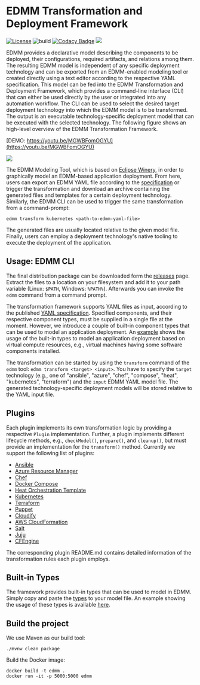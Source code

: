 # EDMM Transformation and Deployment Framework

[![License](https://img.shields.io/badge/License-Apache%202.0-blue.svg)](https://opensource.org/licenses/Apache-2.0)
![build](https://github.com/UST-EDMM/edmm/workflows/build/badge.svg)
[![Codacy Badge](https://api.codacy.com/project/badge/Grade/d46d2287b3084689be0247e1aed91bc9)](https://www.codacy.com/manual/miwurster/edmm?utm_source=github.com&amp;utm_medium=referral&amp;utm_content=UST-EDMM/edmm&amp;utm_campaign=Badge_Grade)
[![](https://jitpack.io/v/UST-EDMM/edmm.svg)](https://jitpack.io/#UST-EDMM/edmm)

EDMM provides a declarative model describing the components to be deployed, their configurations, required artifacts, and relations among them.
The resulting EDMM model is independent of any specific deployment technology and can be exported from an EDMM-enabled modeling tool or created directly using a text editor according to the respective YAML specification.
This model can be fed into the EDMM Transformation and Deployment Framework, which provides a command-line interface (CLI) that can either be used directly by the user or integrated into any automation workflow.
The CLI can be used to select the desired target deployment technology into which the EDMM model is to be transformed.
The output is an executable technology-specific deployment model that can be executed with the selected technology.
The following figure shows an high-level overview of the EDMM Transformation Framework.

[DEMO: https://youtu.be/MGWBFomOGYU](https://youtu.be/MGWBFomOGYU)

![](docs/overview.png)


The EDMM Modeling Tool, which is based on [Eclipse Winery](https://github.com/eclipse/winery), in order to graphically model an EDMM-based application deployment.
From here, users can export an EDMM YAML file according to the [specification](https://github.com/UST-EDMM/spec-yaml) or trigger the transformation and download an archive containing the generated files and templates for a certain deployment technology. 
Similarly, the EDMM CLI can be used to trigger the same transformation from a command-prompt:

```shell
edmm transform kubernetes <path-to-edmm-yaml-file>
```

The generated files are usually located relative to the given model file.
Finally, users can employ a deployment technology's native tooling to execute the deployment of the application.



## Usage: EDMM CLI

The final distribution package can be downloaded form the [releases](https://github.com/UST-EDMM/edmm/releases) page.
Extract the files to a location on your filesystem and add it to your path variable (Linux: `$PATH`, Windows: `%PATH%`).
Afterwards you can invoke the `edmm` command from a command prompt.

The transformation framework supports YAML files as input, according to the published [YAML specification](https://github.com/UST-EDMM/spec-yaml).
Specified components, and their respective component types, must be supplied in a single file at the moment.
However, we introduce a couple of built-in component types that can be used to model an application deployment.
An [example](edmm-core/src/test/resources/templates/scenario_iaas.yml) shows the usage of the built-in types to model an application deployment based on virtual compute resources, e.g., virtual machines having some software components installed.

The transformation can be started by using the `transform` command of the `edmm` tool: `edmm transform <target> <input>`.
You have to specify the `target` technology (e.g., one of "ansible", "azure", "chef", "compose", "heat", "kubernetes", "terraform") and the `input` EDMM YAML model file.
The generated technology-specific deployment models will be stored relative to the YAML input file.



## Plugins

Each plugin implements its own transformation logic by providing a respective `Plugin` implementation.
Further, a plugin implements different lifecycle methods, e.g., `checkModel()`, `prepare()`, and `cleanup()`, but must provide an implementation for the `transform()` method.
Currently we support the following list of plugins:

* [Ansible](edmm-core/src/main/java/io/github/edmm/plugins/ansible)
* [Azure Resource Manager](edmm-core/src/main/java/io/github/edmm/plugins/azure)
* [Chef](edmm-core/src/main/java/io/github/edmm/plugins/chef)
* [Docker Compose](edmm-core/src/main/java/io/github/edmm/plugins/compose)
* [Heat Orchestration Template](edmm-core/src/main/java/io/github/edmm/plugins/heat)
* [Kubernetes](edmm-core/src/main/java/io/github/edmm/plugins/kubernetes)
* [Terraform](edmm-core/src/main/java/io/github/edmm/plugins/terraform)
* [Puppet](edmm-core/src/main/java/io/github/edmm/plugins/puppet)
* [Cloudify](edmm-core/src/main/java/io/github/edmm/plugins/cloudify)
* [AWS CloudFormation](edmm-core/src/main/java/io/github/edmm/plugins/cfn)
* [Salt](edmm-core/src/main/java/io/github/edmm/plugins/salt)
* [Juju](edmm-core/src/main/java/io/github/edmm/plugins/juju)
* [CFEngine](edmm-core/src/main/java/io/github/edmm/plugins/cfengine)

The corresponding plugin README.md contains detailed information of the transformation rules each plugin employs.



## Built-in Types

The framework provides built-in types that can be used to model in EDMM.
Simply copy and paste the [types](docs/types.yml) to your model file.
An example showing the usage of these types is available [here](edmm-core/src/test/resources/templates/scenario_iaas.yml).

## Build the project

We use Maven as our build tool:

```shell
./mvnw clean package
```

Build the Docker image:

```shell
docker build -t edmm .
docker run -it -p 5000:5000 edmm
```
